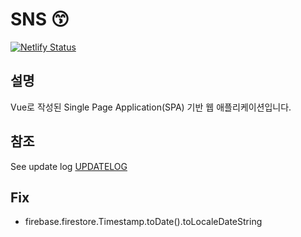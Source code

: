 # SNS :kissing_smiling_eyes:

[![Netlify Status](https://api.netlify.com/api/v1/badges/07c51195-e86a-48fa-91f4-ff33d8ad9c69/deploy-status)](https://app.netlify.com/sites/festive-aryabhata-2d097c/deploys)

## 설명

Vue로 작성된 Single Page Application(SPA) 기반 웹 애플리케이션입니다.

## 참조

See update log [UPDATELOG](/UPDATELOG.md)

## Fix

* firebase.firestore.Timestamp.toDate().toLocaleDateString
